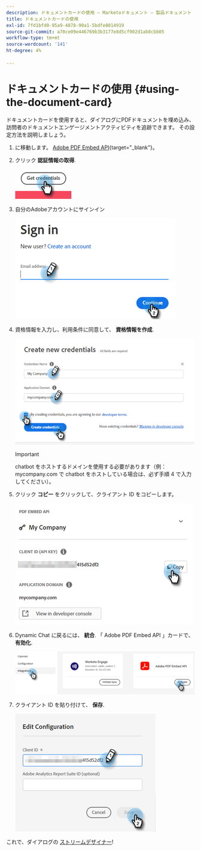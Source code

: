```yaml
---
description: ドキュメントカードの使用 — Marketoドキュメント — 製品ドキュメント
title: ドキュメントカードの使用
exl-id: 7fd1bfd0-95a9-4878-90a1-5bdfe8014919
source-git-commit: a70ce09e446769b3b3177e8d5cf902d1ab8cbb05
workflow-type: tm+mt
source-wordcount: '141'
ht-degree: 4%

---
```


# ドキュメントカードの使用 {#using-the-document-card}

ドキュメントカードを使用すると、ダイアログにPDFドキュメントを埋め込み、訪問者のドキュメントエンゲージメントアクティビティを追跡できます。 その設定方法を説明しましょう。

1. に移動します。 [Adobe PDF Embed API](https://udp.adobe.io/document-services/apis/pdf-embed/){target=&quot;_blank&quot;}。

1. クリック **認証情報の取得**.

   ![](assets/using-the-document-card-1.png)

1. 自分のAdobeアカウントにサインイン

   ![](assets/using-the-document-card-2.png)

1. 資格情報を入力し、利用条件に同意して、 **資格情報を作成**.

   ![](assets/using-the-document-card-3.png)

   >[!IMPORTANT]
   >
   >chatbot をホストするドメインを使用する必要があります（例：mycompany.com で chatbot をホストしている場合は、必ず手順 4 で入力してください）。

1. クリック **コピー** をクリックして、クライアント ID をコピーします。

   ![](assets/using-the-document-card-4.png)

1. Dynamic Chat に戻るには、 **統合**. 「 Adobe PDF Embed API 」カードで、 **有効化**.

   ![](assets/using-the-document-card-5.png)

1. クライアント ID を貼り付けて、 **保存**.

   ![](assets/using-the-document-card-6.png)

これで、ダイアログの [ストリームデザイナー](/help/marketo/product-docs/demand-generation/dynamic-chat/dialogues/stream-designer.md)!
